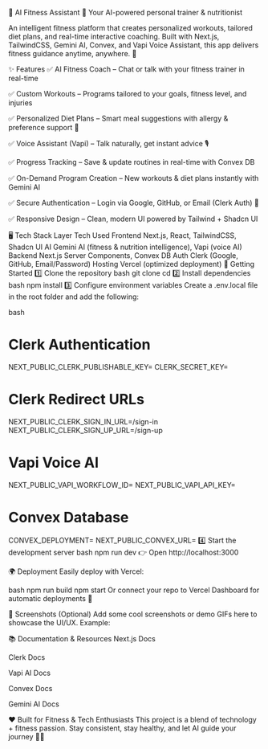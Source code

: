💪 AI Fitness Assistant 🤖
Your AI-powered personal trainer & nutritionist

An intelligent fitness platform that creates personalized workouts, tailored diet plans, and real-time interactive coaching. Built with Next.js, TailwindCSS, Gemini AI, Convex, and Vapi Voice Assistant, this app delivers fitness guidance anytime, anywhere. 🚀

✨ Features
✅ AI Fitness Coach – Chat or talk with your fitness trainer in real-time 

✅ Custom Workouts – Programs tailored to your goals, fitness level, and injuries

✅ Personalized Diet Plans – Smart meal suggestions with allergy & preference support 🥗

✅ Voice Assistant (Vapi) – Talk naturally, get instant advice 🎙

✅ Progress Tracking – Save & update routines in real-time with Convex DB

✅ On-Demand Program Creation – New workouts & diet plans instantly with Gemini AI

✅ Secure Authentication – Login via Google, GitHub, or Email (Clerk Auth) 🔐

✅ Responsive Design – Clean, modern UI powered by Tailwind + Shadcn UI

🖥 Tech Stack
Layer	Tech Used
Frontend	Next.js, React, TailwindCSS, Shadcn UI
AI	Gemini AI (fitness & nutrition intelligence), Vapi (voice AI)
Backend	Next.js Server Components, Convex DB
Auth	Clerk (Google, GitHub, Email/Password)
Hosting	Vercel (optimized deployment)
🚀 Getting Started
1️⃣ Clone the repository
bash
git clone <your-repo-url>
cd <repo-folder>
2️⃣ Install dependencies
bash
npm install
3️⃣ Configure environment variables
Create a .env.local file in the root folder and add the following:

bash
# Clerk Authentication
NEXT_PUBLIC_CLERK_PUBLISHABLE_KEY=
CLERK_SECRET_KEY=

# Clerk Redirect URLs
NEXT_PUBLIC_CLERK_SIGN_IN_URL=/sign-in
NEXT_PUBLIC_CLERK_SIGN_UP_URL=/sign-up

# Vapi Voice AI
NEXT_PUBLIC_VAPI_WORKFLOW_ID=
NEXT_PUBLIC_VAPI_API_KEY=

# Convex Database
CONVEX_DEPLOYMENT=
NEXT_PUBLIC_CONVEX_URL=
4️⃣ Start the development server
bash
npm run dev
👉 Open http://localhost:3000

🌍 Deployment
Easily deploy with Vercel:

bash
npm run build
npm start
Or connect your repo to Vercel Dashboard for automatic deployments 🚀

📸 Screenshots (Optional)
Add some cool screenshots or demo GIFs here to showcase the UI/UX.
Example:

📚 Documentation & Resources
Next.js Docs

Clerk Docs

Vapi AI Docs

Convex Docs

Gemini AI Docs

❤️ Built for Fitness & Tech Enthusiasts
This project is a blend of technology + fitness passion.
Stay consistent, stay healthy, and let AI guide your journey 💪👟
